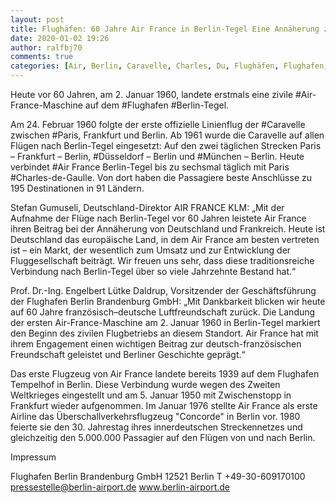 ```yaml
---
layout: post
title: Flughäfen: 60 Jahre Air France in Berlin-Tegel Eine Annäherung zwischen Deutschland und Frankreich, aus Berliner Flughäfen
date: 2020-01-02 19:26
author: ralfbj70
comments: true
categories: [Air, Berlin, Caravelle, Charles, Du, Flughäfen, Flughafen, Mu, Paris]
---
```

Heute vor 60 Jahren, am 2. Januar 1960, landete erstmals eine zivile #Air-France-Maschine auf dem #Flughafen #Berlin-Tegel.

Am 24. Februar 1960 folgte der erste offizielle Linienflug der #Caravelle zwischen #Paris, Frankfurt und Berlin. Ab 1961 wurde die Caravelle auf allen Flügen nach Berlin-Tegel eingesetzt: Auf den zwei täglichen Strecken Paris – Frankfurt – Berlin, #Düsseldorf – Berlin und #München – Berlin. Heute verbindet #Air France Berlin-Tegel bis zu sechsmal täglich mit Paris #Charles-de-Gaulle. Von dort haben die Passagiere beste Anschlüsse zu 195 Destinationen in 91 Ländern.

Stefan Gumuseli, Deutschland-Direktor AIR FRANCE KLM: „Mit der Aufnahme der Flüge nach Berlin-Tegel vor 60 Jahren leistete Air France ihren Beitrag bei der Annäherung von Deutschland und Frankreich. Heute ist Deutschland das europäische Land, in dem Air France am besten vertreten ist – ein Markt, der wesentlich zum Umsatz und zur Entwicklung der Fluggesellschaft beiträgt. Wir freuen uns sehr, dass diese traditionsreiche Verbindung nach Berlin-Tegel über so viele Jahrzehnte Bestand hat.“

Prof. Dr.-Ing. Engelbert Lütke Daldrup, Vorsitzender der Geschäftsführung der Flughafen Berlin Brandenburg GmbH: „Mit Dankbarkeit blicken wir heute auf 60 Jahre französisch–deutsche Luftfreundschaft zurück. Die Landung der ersten Air-France-Maschine am 2. Januar 1960 in Berlin-Tegel markiert den Beginn des zivilen Flugbetriebs an diesem Standort. Air France hat mit ihrem Engagement einen wichtigen Beitrag zur deutsch-französischen Freundschaft geleistet und Berliner Geschichte geprägt.“

Das erste Flugzeug von Air France landete bereits 1939 auf dem Flughafen Tempelhof in Berlin. Diese Verbindung wurde wegen des Zweiten Weltkrieges eingestellt und am 5. Januar 1950 mit Zwischenstopp in Frankfurt wieder aufgenommen. Im Januar 1976 stellte Air France als erste Airline das Überschallverkehrsflugzeug "Concorde" in Berlin vor. 1980 feierte sie den 30. Jahrestag ihres innerdeutschen Streckennetzes und gleichzeitig den 5.000.000 Passagier auf den Flügen von und nach Berlin.

Impressum

Flughafen Berlin Brandenburg GmbH
12521 Berlin
T +49-30-609170100
pressestelle@berlin-airport.de
www.berlin-airport.de
